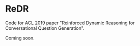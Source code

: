# ReDR
Code for ACL 2019 paper "Reinforced Dynamic Reasoning for Conversational Question Generation".

Coming soon.

